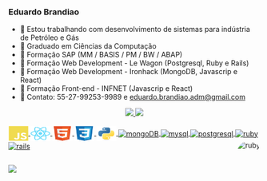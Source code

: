 ### Eduardo Brandiao


- 🔭 Estou trabalhando com desenvolvimento de sistemas para indústria de Petróleo e Gás
- 🌱 Graduado em Ciências da Computação
- 🌱 Formação SAP (MM / BASIS / PM / BW / ABAP)
- 🌱 Formação Web Development - Le Wagon (Postgresql, Ruby e Rails)
- 🌱 Formação Web Development - Ironhack (MongoDB, Javascrip e React)
- 🌱 Formação Front-end - INFNET (Javascrip e React)
- 💬 Contato: 55-27-99253-9989 e eduardo.brandiao.adm@gmail.com

<div align="center">
  <a href="https://github.com/ebrandiao">
  <img height="180em" src="https://github-readme-stats.vercel.app/api?username=ebrandiao&show_icons=true&theme=dracula&include_all_commits=true&count_private=true"/>
  <img height="180em" src="https://github-readme-stats.vercel.app/api/top-langs/?username=ebrandiao&layout=compact&langs_count=7&theme=dracula"/>
</div>
  
<div style="display: inline_block"><br>
  <img align="center" alt="Js" height="30" width="40" src="https://raw.githubusercontent.com/devicons/devicon/master/icons/javascript/javascript-plain.svg">
  <img align="center" alt="React" height="30" width="40" src="https://raw.githubusercontent.com/devicons/devicon/master/icons/react/react-original.svg">
  <img align="center" alt="HTML" height="30" width="40" src="https://raw.githubusercontent.com/devicons/devicon/master/icons/html5/html5-original.svg">
  <img align="center" alt="CSS" height="30" width="40" src="https://raw.githubusercontent.com/devicons/devicon/master/icons/css3/css3-original.svg">
  <img align="center" alt="Python" height="30" width="40" src="https://raw.githubusercontent.com/devicons/devicon/master/icons/python/python-original.svg">
  <img align="center" alt="mongoDB" height="30" width="40" src="https://cdn.jsdelivr.net/gh/devicons/devicon/icons/mongodb/mongodb-original-wordmark.svg">
  <img align="center" alt="mysql" height="30" width="40" src="https://cdn.jsdelivr.net/gh/devicons/devicon/icons/mysql/mysql-original.svg">
  <img align="center" alt="postgresql" height="30" width="40" src="https://cdn.jsdelivr.net/gh/devicons/devicon/icons/postgresql/postgresql-original.svg">
  <img align="center" alt="ruby" height="30" width="40" src="https://cdn.jsdelivr.net/gh/devicons/devicon/icons/ruby/ruby-original.svg">
  <img align="center" alt="rails" height="30" width="40" src="https://cdn.jsdelivr.net/gh/devicons/devicon/icons/rails/rails-original-wordmark.svg">
  
  
  <img align="right" alt="ruby" height="150" style="border-radius:50px;" src="https://cdn.jsdelivr.net/gh/devicons/devicon/icons/ruby/ruby-original.svg">
</div>
  
  ##
 
<div> 
  <a href="https://www.linkedin.com/in/eduardobrandiao/" target="_blank"><img src="https://img.shields.io/badge/-LinkedIn-%230077B5?style=for-the-badge&logo=linkedin&logoColor=white" target="_blank"></a> 
 
</div>


